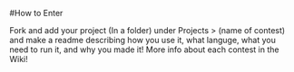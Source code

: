 #How to Enter

Fork and add your project (In a folder) under Projects > (name of contest) and make a readme describing how you use it, what languge, what you need to run it, and why you made it! More info about each contest in the Wiki!
